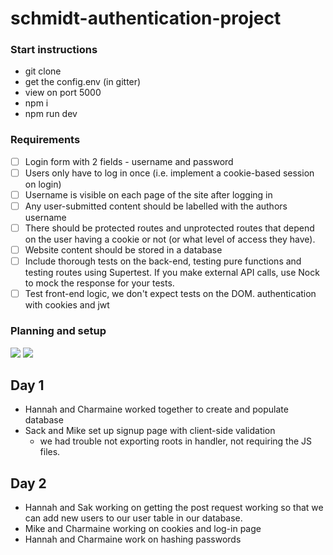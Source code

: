 # schmidt-authentication-project

### Start instructions 

- git clone 
- get the config.env (in gitter)
- view on port 5000
- npm i 
- npm run dev

### Requirements
+ [ ] Login form with 2 fields - username and password
+ [ ] Users only have to log in once (i.e. implement a cookie-based session on login)
+ [ ] Username is visible on each page of the site after logging in
+ [ ] Any user-submitted content should be labelled with the authors username
+ [ ] There should be protected routes and unprotected routes that depend on the user having a cookie or not (or what level of access they have).
+ [ ] Website content should be stored in a database
+ [ ] Include thorough tests on the back-end, testing pure functions and testing routes using Supertest. If you make external API calls, use Nock to mock the response for your tests.
+ [ ] Test front-end logic, we don't expect tests on the DOM.
authentication with cookies and jwt

### Planning and setup 

![](https://files.gitter.im/foundersandcoders/schmidt/BpSq/1523787368241925065.jpg)
![](https://files.gitter.im/foundersandcoders/schmidt/59LQ/1752501801988654219.jpg)

## Day 1

- Hannah and Charmaine worked together to create and populate database
- Sack and Mike set up signup page with client-side validation 
  - we had trouble not exporting roots in handler, not requiring the JS files.
  
## Day 2

- Hannah and Sak working on getting the post request working so that we can add new users to our user table in our database.
- Mike and Charmaine working on cookies and log-in page
- Hannah and Charmaine work on hashing passwords




